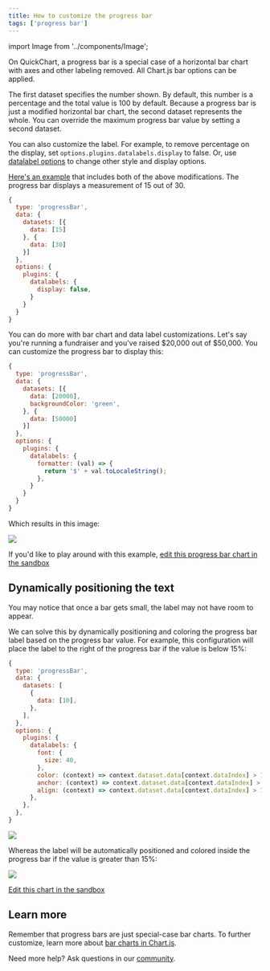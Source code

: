 ```yaml
---
title: How to customize the progress bar
tags: ['progress bar']
---
```


import Image from '../components/Image';

On QuickChart, a progress bar is a special case of a horizontal bar chart with axes and other labeling removed. All Chart.js bar options can be applied.

The first dataset specifies the number shown. By default, this number is a percentage and the total value is 100 by default. Because a progress bar is just a modified horizontal bar chart, the second dataset represents the whole. You can override the maximum progress bar value by setting a second dataset.

You can also customize the label. For example, to remove percentage on the display, set `options.plugins.datalabels.display` to false. Or, use [datalabel options](/documentation/chart-js/custom-pie-doughnut-chart-labels/) to change other style and display options.

[Here's an example](https://quickchart.io/sandbox/#%7B%0A%20%20type%3A%20'progressBar'%2C%0A%20%20data%3A%20%7B%0A%20%20%20%20datasets%3A%20%5B%7B%0A%20%20%20%20%20%20data%3A%20%5B15%5D%0A%20%20%20%20%7D%2C%20%7B%0A%20%20%20%20%20%20data%3A%20%5B30%5D%0A%20%20%20%20%7D%5D%0A%20%20%7D%2C%0A%20%20options%3A%20%7B%0A%20%20%20%20plugins%3A%20%7B%0A%20%20%20%20%20%20datalabels%3A%20%7B%0A%20%20%20%20%20%20%20%20display%3A%20false%2C%0A%20%20%20%20%20%20%7D%0A%20%20%20%20%7D%0A%20%20%7D%0A%7D) that includes both of the above modifications. The progress bar displays a measurement of 15 out of 30.

```js
{
  type: 'progressBar',
  data: {
    datasets: [{
      data: [15]
    }, {
      data: [30]
    }]
  },
  options: {
    plugins: {
      datalabels: {
        display: false,
      }
    }
  }
}
```

You can do more with bar chart and data label customizations. Let's say you're running a fundraiser and you've raised $20,000 out of $50,000. You can customize the progress bar to display this:

```js
{
  type: 'progressBar',
  data: {
    datasets: [{
      data: [20000],
      backgroundColor: 'green',
    }, {
      data: [50000]
    }]
  },
  options: {
    plugins: {
      datalabels: {
        formatter: (val) => {
          return '$' + val.toLocaleString();
        },
      }
    }
  }
}
```

Which results in this image:

<Image src="https://quickchart.io/chart?h=100&c=%7B%0A%20%20type%3A%20%27progressBar%27%2C%0A%20%20data%3A%20%7B%0A%20%20%20%20datasets%3A%20%5B%7B%0A%20%20%20%20%20%20data%3A%20%5B20000%5D%2C%0A%20%20%20%20%20%20backgroundColor%3A%20%27green%27%2C%0A%20%20%20%20%7D%2C%20%7B%0A%20%20%20%20%20%20data%3A%20%5B50000%5D%0A%20%20%20%20%7D%5D%0A%20%20%7D%2C%0A%20%20options%3A%20%7B%0A%20%20%20%20plugins%3A%20%7B%0A%20%20%20%20%20%20datalabels%3A%20%7B%0A%20%20%20%20%20%20%20%20formatter%3A%20(val)%20%3D%3E%20%7B%0A%20%20%20%20%20%20%20%20%20%20return%20%27%24%27%20%2B%20val.toLocaleString()%3B%0A%20%20%20%20%20%20%20%20%7D%2C%0A%20%20%20%20%20%20%7D%0A%20%20%20%20%7D%0A%20%20%7D%0A%7D&devicePixelRatio=1" />

If you'd like to play around with this example, [edit this progress bar chart in the sandbox](<https://quickchart.io/sandbox/#%7B%0A%20%20type%3A%20'progressBar'%2C%0A%20%20data%3A%20%7B%0A%20%20%20%20datasets%3A%20%5B%7B%0A%20%20%20%20%20%20data%3A%20%5B20000%5D%2C%0A%20%20%20%20%20%20backgroundColor%3A%20'green'%2C%0A%20%20%20%20%7D%2C%20%7B%0A%20%20%20%20%20%20data%3A%20%5B50000%5D%0A%20%20%20%20%7D%5D%0A%20%20%7D%2C%0A%20%20options%3A%20%7B%0A%20%20%20%20plugins%3A%20%7B%0A%20%20%20%20%20%20datalabels%3A%20%7B%0A%20%20%20%20%20%20%20%20formatter%3A%20(val)%20%3D%3E%20%7B%0A%20%20%20%20%20%20%20%20%20%20return%20'%24'%20%2B%20val.toLocaleString()%3B%0A%20%20%20%20%20%20%20%20%7D%2C%0A%20%20%20%20%20%20%7D%0A%20%20%20%20%7D%0A%20%20%7D%0A%7D>)

## Dynamically positioning the text

You may notice that once a bar gets small, the label may not have room to appear.

We can solve this by dynamically positioning and coloring the progress bar label based on the progress bar value. For example, this configuration will place the label to the right of the progress bar if the value is below 15%:

```javascript
{
  type: 'progressBar',
  data: {
    datasets: [
      {
        data: [10],
      },
    ],
  },
  options: {
    plugins: {
      datalabels: {
        font: {
          size: 40,
        },
        color: (context) => context.dataset.data[context.dataIndex] > 15 ? '#fff' : '#000',
        anchor: (context) => context.dataset.data[context.dataIndex] > 15 ? 'center' : 'end',
        align: (context) => context.dataset.data[context.dataIndex] > 15 ? 'center' : 'right',
      },
    },
  },
}
```

<Image src="https://quickchart.io/chart?h=100&c=%7B%0A%20%20type%3A%20%27progressBar%27%2C%0A%20%20data%3A%20%7B%0A%20%20%20%20datasets%3A%20%5B%0A%20%20%20%20%20%20%7B%0A%20%20%20%20%20%20%20%20data%3A%20%5B10%5D%2C%0A%20%20%20%20%20%20%7D%2C%0A%20%20%20%20%5D%2C%0A%20%20%7D%2C%0A%20%20options%3A%20%7B%0A%20%20%20%20plugins%3A%20%7B%0A%20%20%20%20%20%20datalabels%3A%20%7B%0A%20%20%20%20%20%20%20%20font%3A%20%7B%0A%20%20%20%20%20%20%20%20%20%20size%3A%2040%2C%0A%20%20%20%20%20%20%20%20%7D%2C%0A%20%20%20%20%20%20%20%20color%3A%20(context)%20%3D%3E%0A%20%20%20%20%20%20%20%20%20%20context.dataset.data%5Bcontext.dataIndex%5D%20%3E%2015%20%3F%20%27%23fff%27%20%3A%20%27%23000%27%2C%0A%20%20%20%20%20%20%20%20anchor%3A%20(context)%20%3D%3E%0A%20%20%20%20%20%20%20%20%20%20context.dataset.data%5Bcontext.dataIndex%5D%20%3E%2015%20%3F%20%27center%27%20%3A%20%27end%27%2C%0A%20%20%20%20%20%20%20%20align%3A%20(context)%20%3D%3E%0A%20%20%20%20%20%20%20%20%20%20context.dataset.data%5Bcontext.dataIndex%5D%20%3E%2015%20%3F%20%27center%27%20%3A%20%27right%27%2C%0A%20%20%20%20%20%20%7D%2C%0A%20%20%20%20%7D%2C%0A%20%20%7D%2C%0A%7D&devicePixelRatio=1" />

Whereas the label will be automatically positioned and colored inside the progress bar if the value is greater than 15%:

<Image src="https://quickchart.io/chart?h=100&c=%7B%0A%20%20type%3A%20%27progressBar%27%2C%0A%20%20data%3A%20%7B%0A%20%20%20%20datasets%3A%20%5B%0A%20%20%20%20%20%20%7B%0A%20%20%20%20%20%20%20%20data%3A%20%5B40%5D%2C%0A%20%20%20%20%20%20%7D%2C%0A%20%20%20%20%5D%2C%0A%20%20%7D%2C%0A%20%20options%3A%20%7B%0A%20%20%20%20plugins%3A%20%7B%0A%20%20%20%20%20%20datalabels%3A%20%7B%0A%20%20%20%20%20%20%20%20font%3A%20%7B%0A%20%20%20%20%20%20%20%20%20%20size%3A%2040%2C%0A%20%20%20%20%20%20%20%20%7D%2C%0A%20%20%20%20%20%20%20%20color%3A%20(context)%20%3D%3E%0A%20%20%20%20%20%20%20%20%20%20context.dataset.data%5Bcontext.dataIndex%5D%20%3E%2015%20%3F%20%27%23fff%27%20%3A%20%27%23000%27%2C%0A%20%20%20%20%20%20%20%20anchor%3A%20(context)%20%3D%3E%0A%20%20%20%20%20%20%20%20%20%20context.dataset.data%5Bcontext.dataIndex%5D%20%3E%2015%20%3F%20%27center%27%20%3A%20%27end%27%2C%0A%20%20%20%20%20%20%20%20align%3A%20(context)%20%3D%3E%0A%20%20%20%20%20%20%20%20%20%20context.dataset.data%5Bcontext.dataIndex%5D%20%3E%2015%20%3F%20%27center%27%20%3A%20%27right%27%2C%0A%20%20%20%20%20%20%7D%2C%0A%20%20%20%20%7D%2C%0A%20%20%7D%2C%0A%7D&devicePixelRatio=1" />

[Edit this chart in the sandbox](<https://quickchart.io/sandbox/#%7B%22chart%22%3A%22%7B%5Cn%20%20type%3A%20'progressBar'%2C%5Cn%20%20data%3A%20%7B%5Cn%20%20%20%20datasets%3A%20%5B%5Cn%20%20%20%20%20%20%7B%5Cn%20%20%20%20%20%20%20%20data%3A%20%5B10%5D%2C%5Cn%20%20%20%20%20%20%7D%2C%5Cn%20%20%20%20%5D%2C%5Cn%20%20%7D%2C%5Cn%20%20options%3A%20%7B%5Cn%20%20%20%20plugins%3A%20%7B%5Cn%20%20%20%20%20%20datalabels%3A%20%7B%5Cn%20%20%20%20%20%20%20%20font%3A%20%7B%5Cn%20%20%20%20%20%20%20%20%20%20size%3A%2040%2C%5Cn%20%20%20%20%20%20%20%20%7D%2C%5Cn%20%20%20%20%20%20%20%20color%3A%20(context)%20%3D%3E%5Cn%20%20%20%20%20%20%20%20%20%20context.dataset.data%5Bcontext.dataIndex%5D%20%3E%2015%20%3F%20'%23fff'%20%3A%20'%23000'%2C%5Cn%20%20%20%20%20%20%20%20anchor%3A%20(context)%20%3D%3E%5Cn%20%20%20%20%20%20%20%20%20%20context.dataset.data%5Bcontext.dataIndex%5D%20%3E%2015%20%3F%20'center'%20%3A%20'end'%2C%5Cn%20%20%20%20%20%20%20%20align%3A%20(context)%20%3D%3E%5Cn%20%20%20%20%20%20%20%20%20%20context.dataset.data%5Bcontext.dataIndex%5D%20%3E%2015%20%3F%20'center'%20%3A%20'right'%2C%5Cn%20%20%20%20%20%20%7D%2C%5Cn%20%20%20%20%7D%2C%5Cn%20%20%7D%2C%5Cn%7D%22%2C%22width%22%3A500%2C%22height%22%3A100%2C%22version%22%3A%222%22%2C%22backgroundColor%22%3A%22%23fff%22%7D>)

## Learn more

Remember that progress bars are just special-case bar charts. To further customize, learn more about [bar charts in Chart.js](https://www.chartjs.org/docs/2.9.4/charts/bar.html).

Need more help? Ask questions in our [community](https://community.quickchart.io/).
